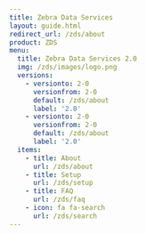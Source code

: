```yaml
---
title: Zebra Data Services
layout: guide.html
redirect_url: /zds/about
product: ZDS
menu:
  title: Zebra Data Services 2.0
  img: /zds/images/logo.png
  versions:
    - versionto: 2-0
      versionfrom: 2-0
      default: /zds/about
      label: '2.0'
    - versionto: 2-0
      versionfrom: 2-0
      default: /zds/about
      label: '2.0'
  items:
    - title: About
      url: /zds/about
    - title: Setup
      url: /zds/setup
    - title: FAQ
      url: /zds/faq
    - icon: fa fa-search
      url: /zds/search
---
```


